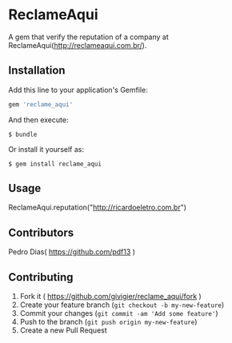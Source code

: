 # ReclameAqui

A gem that verify the reputation of a company at ReclameAqui(http://reclameaqui.com.br/).

## Installation

Add this line to your application's Gemfile:

```ruby
gem 'reclame_aqui'
```

And then execute:

    $ bundle

Or install it yourself as:

    $ gem install reclame_aqui

## Usage

ReclameAqui.reputation("http://ricardoeletro.com.br")

## Contributors
Pedro Dias( https://github.com/pdf13 )

## Contributing

1. Fork it ( https://github.com/givigier/reclame_aqui/fork )
2. Create your feature branch (`git checkout -b my-new-feature`)
3. Commit your changes (`git commit -am 'Add some feature'`)
4. Push to the branch (`git push origin my-new-feature`)
5. Create a new Pull Request
